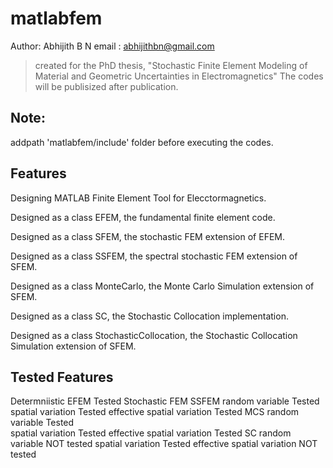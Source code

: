 # matlabfem
Author: Abhijith B N
email : abhijithbn@gmail.com
> created for the PhD thesis, "Stochastic Finite Element Modeling of Material and Geometric Uncertainties in Electromagnetics"
> The codes will be publisized after publication.

Note:
-------------------------------------- 
addpath 'matlabfem/include' folder before executing the codes.

Features
------------------------------------
Designing MATLAB Finite Element Tool for Elecctormagnetics.

Designed as a class EFEM, the fundamental finite element code.

Designed as a class SFEM, the stochastic FEM extension of EFEM.

Designed as a class SSFEM, the spectral stochastic FEM extension of SFEM.

Designed as a class MonteCarlo, the Monte Carlo Simulation extension of SFEM.

Designed as a class SC, the Stochastic Collocation implementation.

Designed as a class StochasticCollocation, the Stochastic Collocation Simulation extension of SFEM.

Tested Features
------------------
Determniistic EFEM									Tested
Stochastic FEM
	SSFEM
		random variable								Tested
		spatial variation							Tested
		effective spatial variation					Tested
	MCS
		random variable								Tested	
		spatial variation							Tested
		effective spatial variation					Tested
	SC
		random variable								NOT tested
		spatial variation							Tested
		effective spatial variation					NOT tested	
